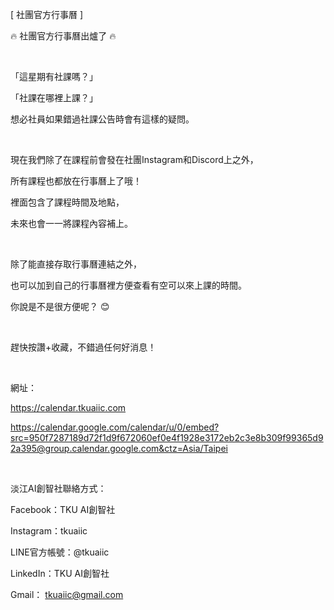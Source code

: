 [ 社團官方行事曆 ]

🔥 社團官方行事曆出爐了 🔥

&nbsp;

「這星期有社課嗎？」

「社課在哪裡上課？」

想必社員如果錯過社課公告時會有這樣的疑問。

&nbsp;

現在我們除了在課程前會發在社團Instagram和Discord上之外，

所有課程也都放在行事曆上了哦！

裡面包含了課程時間及地點，

未來也會一一將課程內容補上。

&nbsp;

除了能直接存取行事曆連結之外，

也可以加到自己的行事曆裡方便查看有空可以來上課的時間。

你說是不是很方便呢？ 😊

&nbsp;

趕快按讚+收藏，不錯過任何好消息！

&nbsp;

網址：

<https://calendar.tkuaiic.com>

<https://calendar.google.com/calendar/u/0/embed?src=950f7287189d72f1d9f672060ef0e4f1928e3172eb2c3e8b309f99365d92a395@group.calendar.google.com&ctz=Asia/Taipei>

&nbsp;

淡江AI創智社聯絡方式：

Facebook：TKU AI創智社

Instagram：tkuaiic

LINE官方帳號：@tkuaiic

LinkedIn：TKU AI創智社

Gmail： tkuaiic@gmail.com

